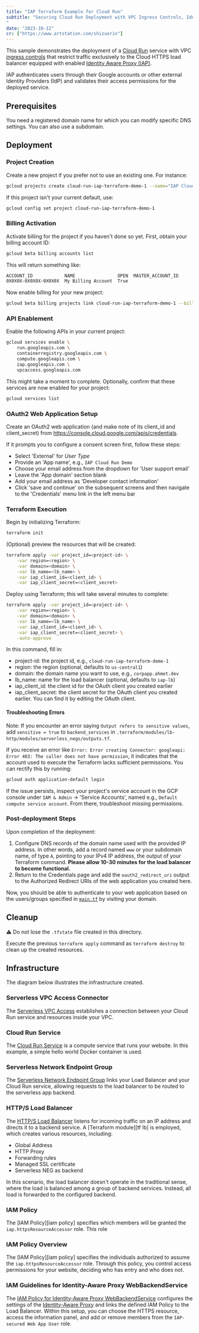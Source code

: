 ```yaml
---
title: "IAP Terraform Example for Cloud Run"
subtitle: "Securing Cloud Run Deployment with VPC Ingress Controls, Identity Aware Proxy (IAP), and OAuth2: A Step-by-Step Guide using Terraform.
"
date: "2023-10-12"
cr: ["https://www.artstation.com/shizuorin"]
---
```



This sample demonstrates the deployment of a [Cloud Run](https://cloud.run/) service with VPC [ingress controls] that restrict traffic exclusively to the Cloud HTTPS load balancer equipped with enabled [Identity Aware Proxy (IAP)][iap].

[iap]: https://cloud.google.com/iap
[ingress controls]: https://cloud.google.com/run/docs/securing/ingress

IAP authenticates users through their Google accounts or other external Identity Providers (IdP) and validates their access permissions for the deployed service.

## Prerequisites
You need a registered domain name for which you can modify specific DNS settings. You can also use a subdomain.

## Deployment

### Project Creation
Create a new project if you prefer not to use an existing one. For instance:
```sh
gcloud projects create cloud-run-iap-terraform-demo-1 --name="IAP Cloud Run Demo" --set-as-default
```

If this project isn't your current default, use:
```sh
gcloud config set project cloud-run-iap-terraform-demo-1
```

### Billing Activation
Activate billing for the project if you haven't done so yet. First, obtain your billing account ID:
```sh
gcloud beta billing accounts list
```

This will return something like:
```sh
ACCOUNT_ID            NAME                OPEN  MASTER_ACCOUNT_ID
0X0X0X-0X0X0X-0X0X0X  My Billing Account  True
```

Now enable billing for your new project:
```sh
gcloud beta billing projects link cloud-run-iap-terraform-demo-1 --billing-account 0X0X0X-0X0X0X-0X0X0X
```

### API Enablement
Enable the following APIs in your current project:

```sh
gcloud services enable \
    run.googleapis.com \
    containerregistry.googleapis.com \
    compute.googleapis.com \
    iap.googleapis.com \
    vpcaccess.googleapis.com
```

This might take a moment to complete. Optionally, confirm that these services are now enabled for your project:
```sh
gcloud services list
```

### OAuth2 Web Application Setup
Create an OAuth2 web application (and make note of its client_id and client_secret) from https://console.cloud.google.com/apis/credentials.

If it prompts you to configure a consent screen first, follow these steps:
- Select 'External' for *User Type*
- Provide an 'App name', e.g., `IAP Cloud Run Demo`
- Choose your email address from the dropdown for 'User support email'
- Leave the 'App domain' section blank  
- Add your email address as 'Developer contact information'
- Click 'save and continue' on the subsequent screens and then navigate to the 'Credentials' menu link in the left menu bar

### Terraform Execution
Begin by initializing Terraform:

```sh
terraform init
```

(Optional) preview the resources that will be created:
```sh
terraform apply -var project_id=<project-id> \
    -var region=<region> \
    -var domain=<domain> \
    -var lb_name=<lb_name> \
    -var iap_client_id=<client_id> \
    -var iap_client_secret=<client_secret>
```

Deploy using Terraform; this will take several minutes to complete:

```sh
terraform apply -var project_id=<project-id> \
    -var region=<region> \
    -var domain=<domain> \
    -var lb_name=<lb_name> \
    -var iap_client_id=<client_id> \
    -var iap_client_secret=<client_secret> \
    -auto-approve
```

In this command, fill in:
- project-id: the project id, e.g., `cloud-run-iap-terraform-demo-1`
- region: the region (optional, defaults to `us-central1`)
- domain: the domain name you want to use, e.g., `corpapp.ahmet.dev`
- lb_name: name for the load balancer (optional, defaults to `iap-lb`)
- iap_client_id: the client id for the OAuth client you created earlier
- iap_client_secret: the client secret for the OAuth client you created earlier. You can find it by editing the OAuth client.

#### Troubleshooting Errors
Note: If you encounter an error saying `Output refers to sensitive values`, add `sensitive = true` to `backend_services` in `.terraform/modules/lb-http/modules/serverless_negs/outputs.tf`.

If you receive an error like `Error: Error creating Connector: googleapi: Error 403: The caller does not have permission`, it indicates that the account used to execute the Terraform lacks sufficient permissions. You can rectify this by running:
```sh
gcloud auth application-default login
```

If the issue persists, inspect your project's service account in the GCP console under `IAM & Admin` -> 'Service Accounts', named e.g., `Default compute service account`. From there, troubleshoot missing permissions.

### Post-deployment Steps
Upon completion of the deployment:

1. Configure DNS records of the domain name used with the provided IP address. In other words, add a record named `www` or your subdomain name, of type `A`, pointing to your IPv4 IP address, the output of your Terraform command. **Please allow 10-30 minutes for the load balancer to become functional.**
2. Return to the Credentials page and add the `oauth2_redirect_uri` output to the Authorized Redirect URIs of the web application you created here.

Now, you should be able to authenticate to your web application based on the users/groups specified in [`main.tf`](./main.tf) by visiting your domain.

## Cleanup

:warning: Do not lose the `.tfstate` file created in this directory.

Execute the previous `terraform apply` command as `terraform destroy` to clean up the created resources.

## Infrastructure
The diagram below illustrates the infrastructure created.


### Serverless VPC Access Connector
The [Serverless VPC Access][serverless vpc access] establishes a connection between your Cloud Run service and resources inside your VPC.

### Cloud Run Service
The [Cloud Run Service][cloud run] is a compute service that runs your website. In this example, a simple hello world Docker container is used.

### Serverless Network Endpoint Group
The [Serverless Network Endpoint Group][serverless neg] links your Load Balancer and your Cloud Run service, allowing requests to the load balancer to be routed to the serverless app backend.

### HTTP/S Load Balancer
The [HTTP/S Load Balancer][load balancer] listens for incoming traffic on an IP address and directs it to a backend service. A [Terraform module][tf lb] is employed, which creates various resources, including:
- Global Address
- HTTP Proxy 
- Forwarding rules
- Managed SSL certificate
- Serverless NEG as backend

In this scenario, the load balancer doesn't operate in the traditional sense, where the load is balanced among a group of backend services. Instead, all load is forwarded to the configured backend.

### IAM Policy
The [IAM Policy][iam policy] specifies which members will be granted the `iap.httpsResourceAccessor` role. This role

### IAM Policy Overview
The [IAM Policy][iam policy] specifies the individuals authorized to assume the `iap.httpsResourceAccessor` role. Through this policy, you control access permissions for your website, deciding who has entry and who does not.

### IAM Guidelines for Identity-Aware Proxy WebBackendService
The [IAM Policy for Identity-Aware Proxy WebBackendService][iap] configures the settings of the [Identity-Aware Proxy][iap] and links the defined IAM Policy to the Load Balancer. Within this setup, you can choose the HTTPS resource, access the information panel, and add or remove members from the `IAP-secured Web App User` role.

[Serverless VPC Access]: https://console.cloud.google.com/networking/connectors
[Cloud Run]: https://console.cloud.google.com/run
[Serverless NEG]: https://console.cloud.google.com/compute/networkendpointgroups/list
[Load Balancer]: https://console.cloud.google.com/net-services/loadbalancing/loadBalancers/list
[Terraform LB Module]: https://github.com/terraform-google-modules/terraform-google-lb-http
[IAM Policy Details]: https://console.cloud.google.com/iam-admin/roles/details/roles%3Ciap.httpsResourceAccessor
[IAP Configuration]: https://console.cloud.google.com/security/iap
